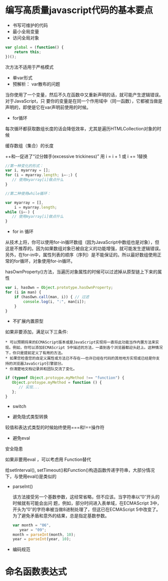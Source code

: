 # 编写高质量javascript代码的基本要点
- 书写可维护的代码
- 最小全局变量
- 访问全局对象

```javascript
var global = (function() {
    return this;
})();
```

次方法不适用于严格模式

- 单var形式
- 预解析： var散布的问题

当你使用了一个变量，然后不久在函数中又重新声明的话，就可能产生逻辑错误。对于JavaScript，只 要你的变量是在同一个作用域中（同一函数），它都被当做是声明的，即使是它在var声明前使用的时候。

- for循环

每次循环都获取数组长度的话会降低效率，尤其是遍历HTMLCollection对象的时候

缓存数组（集合）的长度

++和–-促进了“过分棘手(excessive trickiness)” 用 i = i + 1 或 i += 1替换

```javascript
//第一种变化的形式：
var i, myarray = [];
for (i = myarray.length; i–-;) {
   // 使用myarray[i]做点什么
}

//第二种使用while循环：

var myarray = [],
    i = myarray.length;
while (i–-) {
   // 使用myarray[i]做点什么
}
```
- for in 循环

从技术上将，你可以使用for-in循环数组（因为JavaScript中数组也是对象），但这是不推荐的。因为如果数组对象已被自定义的功能增强，就可能发生逻辑错误。另外，在for-in中，属性列表的顺序（序列）是不能保证的。所以最好数组使用正常的for循环，对象使用for-in循环。

hasOwnProperty()方法，当遍历对象属性的时候可以过滤掉从原型链上下来的属性

```javascript
var i, hasOwn = Object.prototype.hasOwnProperty;
for (i in man) {
    if (hasOwn.call(man, i)) { // 过滤
        console.log(i, ":", man[i]);
    }
}
```

- 不扩展内置原型

如果非要添加，满足以下三条件:

    * 可以预期将来的ECMAScript版本或是JavaScript实现将一直将此功能当作内置方法来实现。例如，你可以添加ECMAScript 5中描述的方法，一直到各个浏览器都迎头赶上。这种情况下，你只是提前定义了有用的方法。
    * 如果您检查您的自定义属性或方法已不存在——也许已经在代码的其他地方实现或已经是你支持的浏览器JavaScript引擎部分。
    * 你清楚地文档记录并和团队交流了变化。

```javascript
if (typeof Object.protoype.myMethod !== "function") {
   Object.protoype.myMethod = function () {
      // 实现...
   };
}
```
- switch

- 避免隐式类型转换

较值和表达式类型的时候始终使用===和!==操作符

- 避免eval

安全隐患

如果非要用eval ，可以考虑用 Function替代

给setInterval(), setTimeout()和Function()构造函数传递字符串，大部分情况下，与使用eval()是类似的

- parseInt()

  该方法接受另一个基数参数，这经常省略，但不应该。当字符串以”0″开头的时候就有可能会出问 题，例如，部分时间进入表单域，在ECMAScript 3中，开头为”0″的字符串被当做8进制处理了，但这已在ECMAScript 5中改变了。为了避免矛盾和意外的结果，总是指定基数参数。

  ```javascript
  var month = "06",
     year = "09";
  month = parseInt(month, 10);
  year = parseInt(year, 10);
  ```
- 编码规范

# 命名函数表达式
